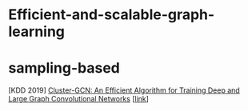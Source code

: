 # Efficient-and-scalable-graph-learning
sampling-based
=========
[KDD 2019] [Cluster-GCN: An Efficient Algorithm for Training Deep and Large Graph Convolutional Networks](https://dl.acm.org/doi/pdf/10.1145/3292500.3330925) [[link](https://blog.csdn.net/ziqingnian/article/details/112792439)]
